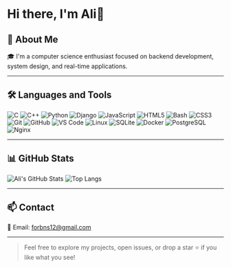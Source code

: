 # Hi there, I'm Ali👋

## 👋 About Me

🎓 I'm a computer science enthusiast focused on backend development, system design, and real-time applications. 


---

## 🛠️ Languages and Tools

![C](https://img.shields.io/badge/-C-00599C?style=flat&logo=c&logoColor=white)
![C++](https://img.shields.io/badge/-C++-00599C?style=flat&logo=cplusplus&logoColor=white)
![Python](https://img.shields.io/badge/-Python-3776AB?style=flat&logo=python&logoColor=white)
![Django](https://img.shields.io/badge/-Django-092E20?style=flat&logo=django&logoColor=white)
![JavaScript](https://img.shields.io/badge/-JavaScript-F7DF1E?style=flat&logo=javascript&logoColor=black)
![HTML5](https://img.shields.io/badge/-HTML5-E34F26?style=flat&logo=html5&logoColor=white)
![Bash](https://img.shields.io/badge/-Bash-4EAA25?style=flat&logo=gnu-bash&logoColor=white)
![CSS3](https://img.shields.io/badge/-CSS3-1572B6?style=flat&logo=css3&logoColor=white)
![Git](https://img.shields.io/badge/-Git-F05032?style=flat&logo=git&logoColor=white)
![GitHub](https://img.shields.io/badge/-GitHub-181717?style=flat&logo=github&logoColor=white)
![VS Code](https://img.shields.io/badge/-VSCode-007ACC?style=flat&logo=visual-studio-code&logoColor=white)
![Linux](https://img.shields.io/badge/-Linux-FCC624?style=flat&logo=linux&logoColor=black)
![SQLite](https://img.shields.io/badge/-SQLite-003B57?style=flat&logo=sqlite&logoColor=white)
![Docker](https://img.shields.io/badge/-Docker-2496ED?style=flat&logo=docker&logoColor=white)
![PostgreSQL](https://img.shields.io/badge/-PostgreSQL-336791?style=flat&logo=postgresql&logoColor=white)
![Nginx](https://img.shields.io/badge/-Nginx-009639?style=flat&logo=nginx&logoColor=white)

---

## 📊 GitHub Stats

![Ali's GitHub Stats](https://github-readme-stats.vercel.app/api?username=alucarr&show_icons=true&theme=tokyonight)
![Top Langs](https://github-readme-stats.vercel.app/api/top-langs/?username=alucarr&layout=compact&theme=tokyonight)

---

## 📫 Contact

📧 Email: forbns12@gmail.com

---

> Feel free to explore my projects, open issues, or drop a star ⭐️ if you like what you see!
